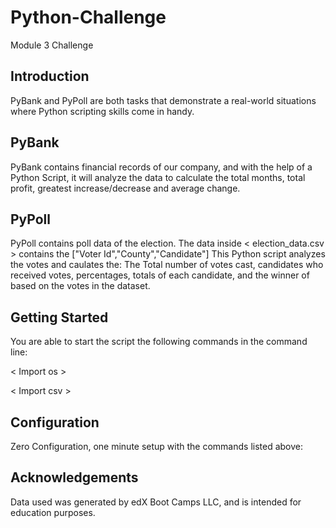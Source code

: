 # Python-Challenge
Module 3 Challenge 

## Introduction

PyBank and PyPoll are both tasks that demonstrate a real-world situations where Python scripting skills come in handy. 

## PyBank

PyBank contains financial records of our company, and with the help of a Python Script, it will analyze the data to calculate the total months, total profit, greatest increase/decrease and average change.

## PyPoll

PyPoll contains poll data of the election. The data inside < election_data.csv > contains the ["Voter Id","County","Candidate"] This Python script analyzes the votes and caulates the: The Total number of votes cast, candidates who received votes, percentages, totals of each candidate, and the winner of based on the votes in the dataset. 

## Getting Started 

You are able to start the script the following commands in the command line:

< Import os >

< Import csv >  

## Configuration

Zero Configuration, one minute setup   with the commands listed above:

## Acknowledgements
Data used was generated by edX Boot Camps LLC, and is intended for education purposes. 


